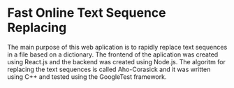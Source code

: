 # Fast Online Text Sequence Replacing

The main purpose of this web aplication is to rapidly replace text sequences in a file based on a dictionary.
The frontend of the aplication was created using React.js and the backend was created using Node.js.
The algoritm for replacing the text sequences is called Aho-Corasick and it was written using C++ and tested using the GoogleTest framework.



